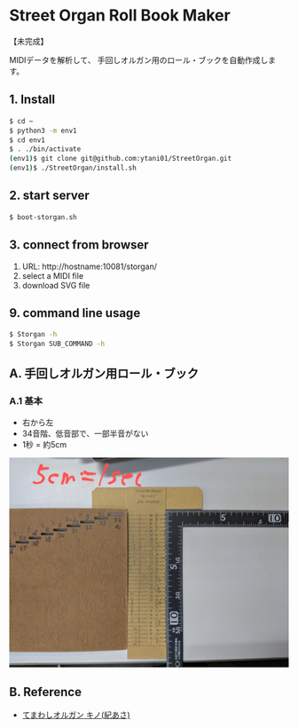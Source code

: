 # Street Organ Roll Book Maker

【未完成】

MIDIデータを解析して、
手回しオルガン用のロール・ブックを自動作成します。


## 1. Install

```bash
$ cd ~
$ python3 -m env1
$ cd env1
$ . ./bin/activate
(env1)$ git clone git@github.com:ytani01/StreetOrgan.git
(env1)$ ./StreetOrgan/install.sh
```

## 2. start server

```bash
$ boot-storgan.sh
```

## 3. connect from browser

1. URL: http://hostname:10081/storgan/
1. select a MIDI file
1. download SVG file


## 9. command line usage

```bash
$ Storgan -h
$ Storgan SUB_COMMAND -h
```


## A. 手回しオルガン用ロール・ブック

### A.1 基本

* 右から左
* 34音階、低音部で、一部半音がない
* 1秒 = 約5cm

![](docs/StreetOrgan-Book1.jpg)


## B. Reference

* [てまわしオルガン キノ(紀あさ)](http://www.temawashi.org/)
